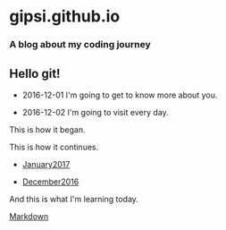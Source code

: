 # gipsi.github.io

### A blog about my coding journey

## Hello git!

* 2016-12-01  I'm going to get to know more about you.

* 2016-12-02  I'm going to visit every day. 
 
 This is how it began.



 This is how it continues.


* [January2017](https://github.com/gipsi/gipsi.github.io/blob/master/January2017.md)


* [December2016](https://github.com/gipsi/gipsi.github.io/blob/master/December2016.md)

And this is what I'm learning today.



[Markdown](https://daringfireball.net/projects/markdown/basics)
